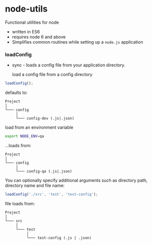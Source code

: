 # node-utils
Functional utilities for node
- written in ES6
- requires node 6 and above
- Simplifies common routines while setting up a `node.js` application

### loadConfig
- sync - loads a config file from your application directory.

   load a config file from a config directory

```javascript
loadConfig();
```
   defaults to:

```
Project
│
└─── config
     │
     └─── config-dev (.js|.json)
```

   load from an environment variable
```bash
export NODE_ENV=qa
```

...loads from:
```
Project
│
└─── config
     │
     └─── config-qa (.js|.json)
```

   You can optionally specify additional arguments such as directory path, directory name and file name:
```javascript
loadConfig('./src', 'test', 'test-config');
```

   file loads from:
```
Project
│
└─── src
     │
     └─── test
          │
          └─── test-config (.js | .json)
```
